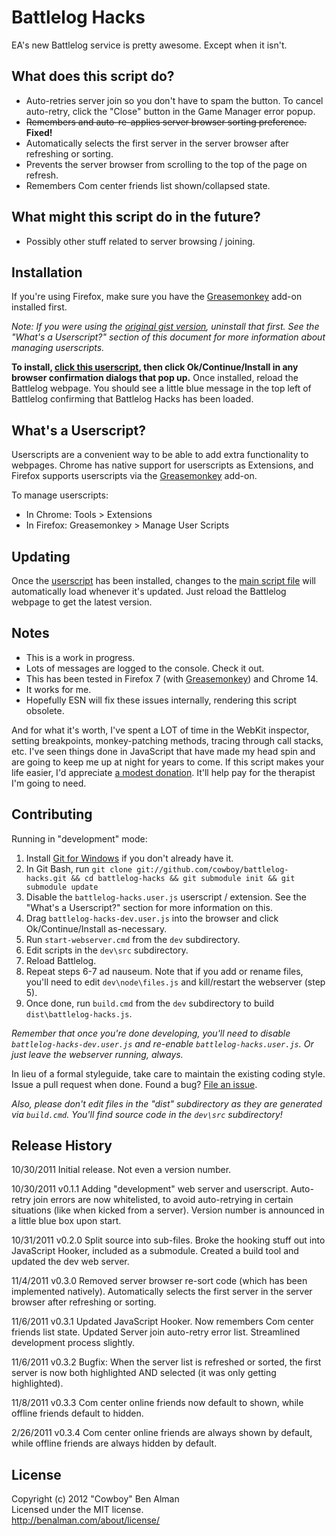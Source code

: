 # Battlelog Hacks

EA's new Battlelog service is pretty awesome. Except when it isn't.

## What does this script do?

* Auto-retries server join so you don't have to spam the button. To cancel auto-retry, click the "Close" button in the Game Manager error popup.
* <del>Remembers and auto-re-applies server browser sorting preference.</del> **Fixed!**
* Automatically selects the first server in the server browser after refreshing or sorting.
* Prevents the server browser from scrolling to the top of the page on refresh.
* Remembers Com center friends list shown/collapsed state.

## What might this script do in the future?

* Possibly other stuff related to server browsing / joining.

## Installation

[mainscript]: https://raw.github.com/cowboy/battlelog-hacks/master/dist/battlelog-hacks.js
[userscript]: https://raw.github.com/cowboy/battlelog-hacks/master/dist/battlelog-hacks.user.js
[greasemonkey]: https://addons.mozilla.org/en-US/firefox/addon/greasemonkey/

If you're using Firefox, make sure you have the [Greasemonkey][greasemonkey] add-on installed first.

_Note: If you were using the [original gist version](https://gist.github.com/1323950), uninstall that first. See the "What's a Userscript?" section of this document for more information about managing userscripts._

**To install, [click this userscript][userscript], then click Ok/Continue/Install in any browser confirmation dialogs that pop up.** Once installed, reload the Battlelog webpage. You should see a little blue message in the top left of Battlelog confirming that Battlelog Hacks has been loaded.

## What's a Userscript?

Userscripts are a convenient way to be able to add extra functionality to webpages. Chrome has native support for userscripts as Extensions, and Firefox supports userscripts via the [Greasemonkey][greasemonkey] add-on.

To manage userscripts:

* In Chrome: Tools > Extensions
* In Firefox: Greasemonkey > Manage User Scripts

## Updating

Once the [userscript][userscript] has been installed, changes to the [main script file][mainscript] will automatically load whenever it's updated. Just reload the Battlelog webpage to get the latest version.

## Notes

* This is a work in progress.
* Lots of messages are logged to the console. Check it out.
* This has been tested in Firefox 7 (with [Greasemonkey][greasemonkey]) and Chrome 14.
* It works for me.
* Hopefully ESN will fix these issues internally, rendering this script obsolete.

And for what it's worth, I've spent a LOT of time in the WebKit inspector, setting breakpoints, monkey-patching methods, tracing through call stacks, etc. I've seen things done in JavaScript that have made my head spin and are going to keep me up at night for years to come. If this script makes your life easier, I'd appreciate [a modest donation](http://benalman.com/donate). It'll help pay for the therapist I'm going to need.

## Contributing

Running in "development" mode:

1. Install [Git for Windows](http://code.google.com/p/msysgit/) if you don't already have it.
2. In Git Bash, run `git clone git://github.com/cowboy/battlelog-hacks.git && cd battlelog-hacks && git submodule init && git submodule update`
3. Disable the `battlelog-hacks.user.js` userscript / extension. See the "What's a Userscript?" section for more information on this.
4. Drag `battlelog-hacks-dev.user.js` into the browser and click Ok/Continue/Install as-necessary.
5. Run `start-webserver.cmd` from the `dev` subdirectory.
6. Edit scripts in the `dev\src` subdirectory.
7. Reload Battlelog.
8. Repeat steps 6-7 ad nauseum. Note that if you add or rename files, you'll need to edit `dev\node\files.js` and kill/restart the webserver (step 5).
9. Once done, run `build.cmd` from the `dev` subdirectory to build `dist\battlelog-hacks.js`.

_Remember that once you're done developing, you'll need to disable `battlelog-hacks-dev.user.js` and re-enable `battlelog-hacks.user.js`. Or just leave the webserver running, always._

In lieu of a formal styleguide, take care to maintain the existing coding style. Issue a pull request when done. Found a bug? [File an issue](https://github.com/cowboy/battlelog-hacks/issues).

_Also, please don't edit files in the "dist" subdirectory as they are generated via `build.cmd`. You'll find source code in the `dev\src` subdirectory!_

## Release History
10/30/2011
Initial release. Not even a version number.

10/30/2011
v0.1.1
Adding "development" web server and userscript.
Auto-retry join errors are now whitelisted, to avoid auto-retrying in certain situations (like when kicked from a server).
Version number is announced in a little blue box upon start.

10/31/2011
v0.2.0
Split source into sub-files.
Broke the hooking stuff out into JavaScript Hooker, included as a submodule.
Created a build tool and updated the dev web server.

11/4/2011
v0.3.0
Removed server browser re-sort code (which has been implemented natively).
Automatically selects the first server in the server browser after refreshing or sorting.

11/6/2011
v0.3.1
Updated JavaScript Hooker.
Now remembers Com center friends list state.
Updated Server join auto-retry error list.
Streamlined development process slightly.

11/6/2011
v0.3.2
Bugfix: When the server list is refreshed or sorted, the first server is now both highlighted AND selected (it was only getting highlighted).

11/8/2011
v0.3.3
Com center online friends now default to shown, while offline friends default to hidden.

2/26/2011
v0.3.4
Com center online friends are always shown by default, while offline friends are always hidden by default.

## License
Copyright (c) 2012 "Cowboy" Ben Alman  
Licensed under the MIT license.  
<http://benalman.com/about/license/>
